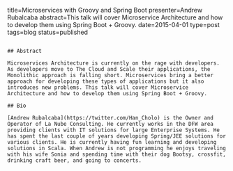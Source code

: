 title=Microservices with Groovy and Spring Boot
presenter=Andrew Rubalcaba
abstract=This talk will cover Microservice Architecture and how to develop them using Spring Boot + Groovy.
date=2015-04-01
type=post
tags=blog
status=published
~~~~~~

## Abstract 

Microservices Architecture is currently on the rage with developers. As developers move to The Cloud and Scale their applications, the Monolithic approach is falling short. Microservices bring a better approach for developing these types of applications but it also introduces new problems. This talk will cover Microservice Architecture and how to develop them using Spring Boot + Groovy.

## Bio

[Andrew Rubalcaba](https://twitter.com/Han_Cholo) is the Owner and Operator of La Nube Consulting. He currently works in the DFW area providing clients with IT solutions for large Enterprise Systems. He has spent the last couple of years developing Spring/JEE solutions for various clients. He is currently having fun learning and developing solutions in Scala. When Andrew is not programming he enjoys traveling with his wife Sonia and spending time with their dog Bootsy, crossfit, drinking craft beer, and going to concerts.
